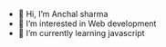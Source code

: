 - 👋 Hi, I’m Anchal sharma 
- 👀 I’m interested in Web development 
- 🌱 I’m currently learning javascript 

<!---
anc24sharma/anc24sharma is a ✨ special ✨ repository because its `README.md` (this file) appears on your GitHub profile.
You can click the Preview link to take a look at your changes.
--->
